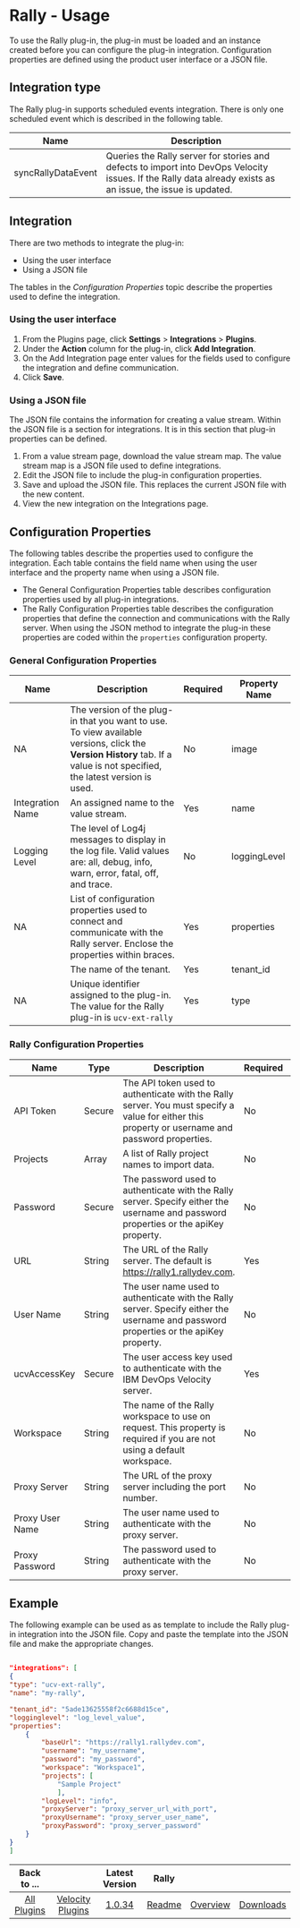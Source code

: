 # Rally - Usage

To use the Rally plug-in, the plug-in must be loaded and an instance created before you can configure
the plug-in integration. Configuration properties are defined using the product user interface or a JSON file.

## Integration type

The Rally plug-in supports scheduled events integration. There is only one scheduled
event which is described in the following table.

| Name | Description |
| --- | --- |
| syncRallyDataEvent | Queries the Rally server for stories and defects to import into DevOps Velocity issues. If the Rally data already exists as an issue, the issue is updated. |

## Integration

There are two methods to integrate the plug-in:

* Using the user interface
* Using a JSON file

The tables in the *Configuration Properties* topic describe the properties used to define the integration.

### Using the user interface

1. From the Plugins page, click **Settings** > **Integrations** > **Plugins**.
2. Under the **Action** column for the plug-in, click **Add Integration**.
3. On the Add Integration page enter values for the fields used to configure the integration and define communication.
4. Click **Save**.

### Using a JSON file

The JSON file contains the information for creating a value stream. Within the JSON
file is a section for integrations. It is in this section that plug-in properties can be defined.

1. From a value stream page, download the value stream map. The value stream map is a JSON file used to define integrations.
2. Edit the JSON file to include the plug-in configuration properties.
3. Save and upload the JSON file. This replaces the current JSON file with the new content.
4. View the new integration on the Integrations page.

## Configuration Properties

The following tables describe the properties used to configure the integration. Each table contains the field name when using the user interface and the property name when using a JSON file.

* The General Configuration Properties table describes configuration properties used by all plug-in integrations.
* The Rally Configuration Properties table describes the configuration properties that define the connection and communications with the Rally server. When using the JSON method to integrate the plug-in these properties are coded within the `properties` configuration property.

### General Configuration Properties

| Name | Description | Required | Property Name |
| --- | --- | --- | --- |
| NA | The version of the plug-in that you want to use. To view available versions, click the **Version History** tab. If a value is not specified, the latest version is used. | No | image |
| Integration Name | An assigned name to the value stream. | Yes | name |
| Logging Level | The level of Log4j messages to display in the log file. Valid values are: all, debug, info, warn, error, fatal, off, and trace. | No | loggingLevel |
| NA | List of configuration properties used to connect and communicate with the Rally server. Enclose the  properties within braces. | Yes | properties |
|  | The name of the tenant. | Yes | tenant_id |
| NA | Unique identifier assigned to the plug-in. The value for the Rally plug-in is `ucv-ext-rally` | Yes | type |

### Rally Configuration Properties

| Name | Type | Description | Required | Project Name |
| --- | --- | --- | --- | --- |
| API Token | Secure | The API token used to authenticate with the Rally server. You must specify a value for either this property or username and password properties. | No | apiKey |
| Projects | Array | A list of Rally project names to import data. | No | projects |
| Password | Secure | The password used to authenticate with the Rally server. Specify either the username and password properties or the apiKey property. | No | password |
| URL | String | The URL of the Rally server. The default is https://rally1.rallydev.com. | Yes | baseUrl |
| User Name | String | The user name used to authenticate with the Rally server. Specify either the username and password properties or the apiKey property. | No | username |
| ucvAccessKey | Secure | The user access key used to authenticate with the IBM DevOps Velocity server. | Yes | ucvAccessKey |
| Workspace | String | The name of the Rally workspace to use on request. This property is required if you are not using a default workspace. | No | workspace |
| Proxy Server | String | The URL of the proxy server including the port number. | No | proxyServer |
| Proxy User Name | String | The user name used to authenticate with the proxy server. | No | proxyUsername |
| Proxy Password | String | The password used to authenticate with the proxy server. | No | proxyPassword |

## Example

The following example can be used as as template to include the Rally plug-in integration into the JSON file. Copy and paste the template into the JSON file and make the appropriate changes.

```json

"integrations": [
{
"type": "ucv-ext-rally",
"name": "my-rally",

"tenant_id": "5ade13625558f2c6688d15ce",
"logginglevel": "log_level_value",
"properties": 
    {
        "baseUrl": "https://rally1.rallydev.com",
        "username": "my_username",
        "password": "my_password",
        "workspace": "Workspace1",
        "projects": [
            "Sample Project"
            ],
        "logLevel": "info",
        "proxyServer": "proxy_server_url_with_port",
        "proxyUsername": "proxy_server_user_name",
        "proxyPassword": "proxy_server_password"
    }
}
]
```

|Back to ...||Latest Version|Rally |||
| :---: | :---: | :---: | :---: | :---: | :---: |
|[All Plugins](../../index.md)|[Velocity Plugins](../README.md)|[1.0.34](https://raw.githubusercontent.com/UrbanCode/IBM-UCV-PLUGINS/main/files/ucv-ext-rally/ucv-ext-rally-1.0.34.tar.zip)|[Readme](README.md)|[Overview](overview.md)|[Downloads](downloads.md)|
